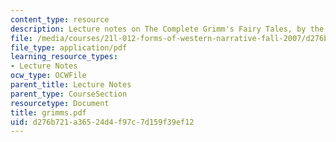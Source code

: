 ```yaml
---
content_type: resource
description: Lecture notes on The Complete Grimm's Fairy Tales, by the Brothers Grimm.
file: /media/courses/21l-012-forms-of-western-narrative-fall-2007/d276b721a36524d4f97c7d159f39ef12_grimms.pdf
file_type: application/pdf
learning_resource_types:
- Lecture Notes
ocw_type: OCWFile
parent_title: Lecture Notes
parent_type: CourseSection
resourcetype: Document
title: grimms.pdf
uid: d276b721-a365-24d4-f97c-7d159f39ef12
---
```


